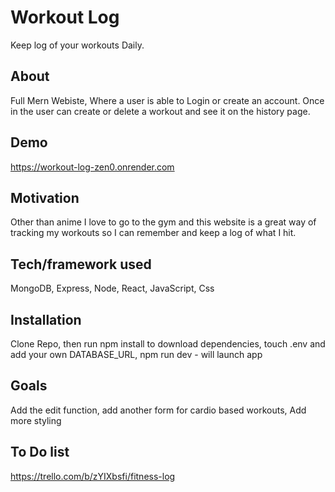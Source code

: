 # Workout Log

Keep log of your workouts Daily.

## About

Full Mern Webiste, Where a user is able to Login or create an account. Once in the user can create or delete a workout and see it on the history page.

## Demo

https://workout-log-zen0.onrender.com

## Motivation

Other than anime I love to go to the gym and this website is a great way of tracking my workouts so I can remember and keep a log of what I hit.

## Tech/framework used

MongoDB, Express, Node, React, JavaScript, Css

## Installation

Clone Repo, then run npm install to download dependencies, touch .env and add your own DATABASE_URL, npm run dev - will launch app

## Goals

Add the edit function, add another form for cardio based workouts, Add more styling

## To Do list

https://trello.com/b/zYIXbsfi/fitness-log
